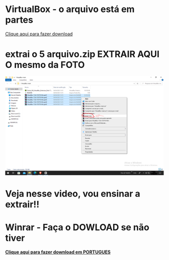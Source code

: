 # VirtualBox - o arquivo está em partes

<a href="https://github.com/Gilmarsantosfilho/VirtualBox/archive/refs/heads/main.zip">Clique aqui para fazer download</strong><strong><a>

# extrai o 5 arquivo.zip **EXTRAIR AQUI** O mesmo da FOTO


<img src="https://github.com/Gilmarsantosfilho/VirtualBox/blob/main/Captura%20de%20Tela.png">



  
  # Veja nesse video, vou ensinar a extrair!!

  
  # Winrar - Faça o DOWLOAD se não tiver
  
<a href="https://www.win-rar.com/fileadmin/winrar-versions/winrar/winrar-x64-621pt.exe">Clique aqui para fazer download  em PORTUGUES</strong><strong><a>

